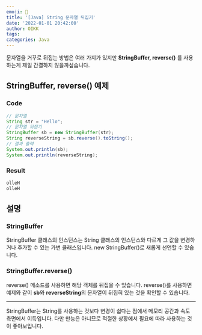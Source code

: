 ```yaml
---
emoji: 👻
title: '[Java] String 문자열 뒤집기'
date: '2022-01-01 20:42:00'
author: OIKK
tags: 
categories: Java
---
```


문자열을 거꾸로 뒤집는 방법은 여러 가지가 있지만 **StringBuffer, reverse()** 를 사용하는게 제일 간결하지 않을까싶습니다.

## StringBuffer, reverse() 예제

### Code

```java
// 문자열
String str = "Hello";
// 문자열 뒤집기
StringBuffer sb = new StringBuffer(str);
String reverseString = sb.reverse().toString();
// 결과 출력
System.out.println(sb);
System.out.println(reverseString);
```

### Result

```java
olleH
olleH
```

## 설명

### StringBuffer

StringBuffer 클래스의 인스턴스는 String 클래스의 인스턴스와 다르게 그 값을 변경하거나 추가할 수 있는 가변 클래스입니다. new StringBuffer()로 새롭게 선언할 수 있습니다.

### StringBuffer.reverse()

reverse() 메소드를 사용하면 해당 객체를 뒤집을 수 있습니다. reverse()를 사용하면 예제와 같이 **sb**와 **reverseString**의 문자열이 뒤집혀 있는 것을 확인할 수 있습니다.

---

StringBuffer는 String를 사용하는 것보다 변경이 쉽다는 점에서 메모리 공간과 속도 측면에서 이득입니다. 다만 만능은 아니므로 적절한 상황에서 필요에 따라 사용하는 것이 좋아보입니다.

```toc
```